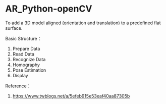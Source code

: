 # AR_Python-openCV
To add a 3D model aligned (orientation and translation) to a predefined flat surface.

Basic Structure：
1. Prepare Data
2. Read Data
3. Recognize Data
4. Homography
5. Pose Estimation
6. Display


Reference：
1. https://www.twblogs.net/a/5efeb915e53eaf40aa87305b
